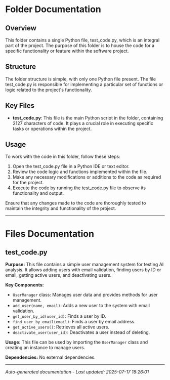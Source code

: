 # Folder Documentation

## Overview
This folder contains a single Python file, test_code.py, which is an integral part of the project. The purpose of this folder is to house the code for a specific functionality or feature within the software project.

## Structure
The folder structure is simple, with only one Python file present. The file test_code.py is responsible for implementing a particular set of functions or logic related to the project's functionality.

## Key Files
- **test_code.py**: This file is the main Python script in the folder, containing 2127 characters of code. It plays a crucial role in executing specific tasks or operations within the project.

## Usage
To work with the code in this folder, follow these steps:
1. Open the test_code.py file in a Python IDE or text editor.
2. Review the code logic and functions implemented within the file.
3. Make any necessary modifications or additions to the code as required for the project.
4. Execute the code by running the test_code.py file to observe its functionality and output.

Ensure that any changes made to the code are thoroughly tested to maintain the integrity and functionality of the project.

---

# Files Documentation

## test_code.py

**Purpose:** This file contains a simple user management system for testing AI analysis. It allows adding users with email validation, finding users by ID or email, getting active users, and deactivating users.

**Key Components:**
- `UserManager` class: Manages user data and provides methods for user management.
- `add_user(name, email)`: Adds a new user to the system with email validation.
- `get_user_by_id(user_id)`: Finds a user by ID.
- `find_user_by_email(email)`: Finds a user by email address.
- `get_active_users()`: Retrieves all active users.
- `deactivate_user(user_id)`: Deactivates a user instead of deleting.

**Usage:** This file can be used by importing the `UserManager` class and creating an instance to manage users.

**Dependencies:** No external dependencies.

---
*Auto-generated documentation - Last updated: 2025-07-17 18:26:01*
